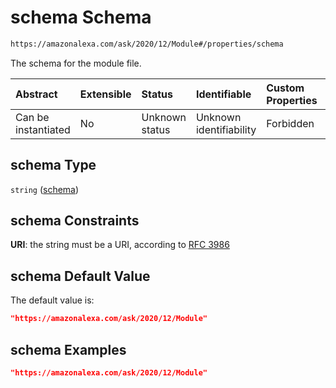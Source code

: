 # schema Schema

```txt
https://amazonalexa.com/ask/2020/12/Module#/properties/schema
```

The schema for the module file.

| Abstract            | Extensible | Status         | Identifiable            | Custom Properties | Additional Properties | Access Restrictions | Defined In                                                        |
| :------------------ | :--------- | :------------- | :---------------------- | :---------------- | :-------------------- | :------------------ | :---------------------------------------------------------------- |
| Can be instantiated | No         | Unknown status | Unknown identifiability | Forbidden         | Allowed               | none                | [Module.json\*](../../schemas/Module.json "open original schema") |

## schema Type

`string` ([schema](module-properties-schema.md))

## schema Constraints

**URI**: the string must be a URI, according to [RFC 3986](https://tools.ietf.org/html/rfc3986 "check the specification")

## schema Default Value

The default value is:

```json
"https://amazonalexa.com/ask/2020/12/Module"
```

## schema Examples

```json
"https://amazonalexa.com/ask/2020/12/Module"
```
